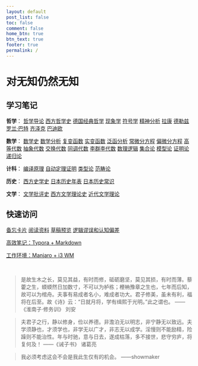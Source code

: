 ```yaml
---
layout: default
post_list: false
toc: false
comment: false
home_btn: true
btn_text: true
footer: true
permalink: /
---
```


# 对无知仍然无知

## 学习笔记

**哲学**：
[哲学导论](/PHIL/b-哲学导论)
[西方哲学史](/PHIL/c-西方哲学史)
[德国经典哲学](/PHIL/e-德国经典哲学)
[现象学](/PHIL/f-现象学)
[符号学](/PHIL/g-符号学)
[精神分析](/PHIL/h-精神分析)
[拉康](/PHIL/j-拉康)
[德勒兹](/PHIL/k-德勒兹)
[罗兰·巴特](/PHIL/b-罗兰-巴特)
[齐泽克](/PHIL/c-齐泽克)
[巴迪欧](/PHIL/d-巴迪欧)

**数学**：
[数学史](/MATH/b-数学史)
[数学分析](/MATH/c1-数学分析)
[复变函数](/MATH/c2-复变函数)
[实变函数](/MATH/c3-实变函数)
[泛函分析](/MATH/c4-泛函分析)
[常微分方程](/MATH/c5-常微分方程)
[偏微分方程](/MATH/c6-偏微分方程)
[高等代数](/MATH/d1-高等代数)
[抽象代数](/MATH/d2-抽象代数)
[交换代数](/MATH/d3-交换代数)
[同调代数](/MATH/d4-同调代数)
[李群李代数](/MATH/d5-李群李代数)
[数理逻辑]()
[集合论]()
[模型论]()
[证明论]()
[递归论]()

**计科**：
[编译原理]()
[自动定理证明]()
[类型论]()
[范畴论]()

**历史**：
[西方史学史](/HIST/a-西方史学史)
[日本历史年表](/HIST/d1-日本历史年表)
[日本历史常识](/HIST/d2-日本历史常识)

**文学**：
[文学批评史](/LIT/a-文学批评史)
[西方文学理论史](LIT/b-西方文学理论史)
[近代文学理论](LIT/c-近代文学理论)

## 快速访问

[备忘卡片](/CHEAT)
[阅读资料](/RDGS)
[草稿预览](/DRAFT)
[逻辑谬误和认知偏差](/WRTG/逻辑谬误和认知偏差)

[高效笔记：Typora + Markdown](/WRTG/Typora+Markdown笔记系统)

[工作环境：Manjaro + i3 WM](/WRTG/Manjaro+i3wm工作环境)

<br>


> 是故生木之长，莫见其益，有时而修，砥砺磨坚，莫见其损，有时而薄。藜藿之生，蝡蝡然日加数寸，不可以为栌栋；楩柟豫章之生也，七年而后知，故可以为棺舟。夫事有易成者名小，难成者功大。君子修美，虽未有利，福将在后至。故《诗》云：“日就月将，学有缉熙于光明。”此之谓也。 ——《淮南子·修务训》 刘安

> 夫君子之行，静以修身，俭以养德。非澹泊无以明志，非宁静无以致远。夫学须静也，才须学也，非学无以广才，非志无以成学。淫慢则不能励精，险躁则不能治性。年与时驰，意与日去，遂成枯落，多不接世，悲守穷庐，将复何及！ ——《诫子书》 诸葛亮

> 我必须考虑这会不会是我此生仅有的机会。 ——showmaker 

